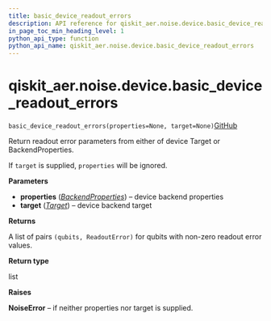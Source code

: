```yaml
---
title: basic_device_readout_errors
description: API reference for qiskit_aer.noise.device.basic_device_readout_errors
in_page_toc_min_heading_level: 1
python_api_type: function
python_api_name: qiskit_aer.noise.device.basic_device_readout_errors
---
```


# qiskit\_aer.noise.device.basic\_device\_readout\_errors

<span id="qiskit_aer.noise.device.basic_device_readout_errors" />

`basic_device_readout_errors(properties=None, target=None)`[GitHub](https://github.com/qiskit/qiskit-aer/tree/stable/0.11/qiskit_aer/noise/device/models.py "view source code")

Return readout error parameters from either of device Target or BackendProperties.

If `target` is supplied, `properties` will be ignored.

**Parameters**

*   **properties** ([*BackendProperties*](qiskit.providers.models.BackendProperties "qiskit.providers.models.BackendProperties")) – device backend properties
*   **target** ([*Target*](qiskit.transpiler.Target "qiskit.transpiler.Target")) – device backend target

**Returns**

A list of pairs `(qubits, ReadoutError)` for qubits with non-zero readout error values.

**Return type**

list

**Raises**

**NoiseError** – if neither properties nor target is supplied.

